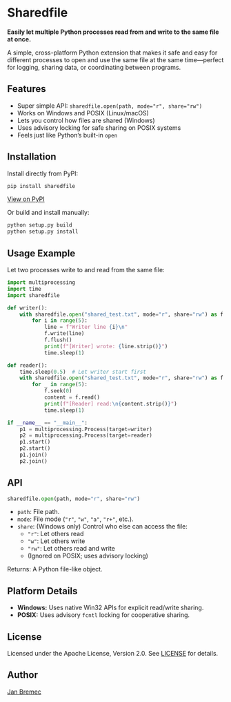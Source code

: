 # Sharedfile

**Easily let multiple Python processes read from and write to the same file at once.**

A simple, cross-platform Python extension that makes it safe and easy for different processes to open and use the same file at the same time—perfect for logging, sharing data, or coordinating between programs.

## Features

- Super simple API: `sharedfile.open(path, mode="r", share="rw")`
- Works on Windows and POSIX (Linux/macOS)
- Lets you control how files are shared (Windows)
- Uses advisory locking for safe sharing on POSIX systems
- Feels just like Python’s built-in `open`

## Installation

Install directly from PyPI:

```sh
pip install sharedfile
```

[View on PyPI](https://pypi.org/project/sharedfile/)

Or build and install manually:

```sh
python setup.py build
python setup.py install
```

## Usage Example

Let two processes write to and read from the same file:

```python
import multiprocessing
import time
import sharedfile

def writer():
    with sharedfile.open("shared_test.txt", mode="r", share="rw") as f:
        for i in range(5):
            line = f"Writer line {i}\n"
            f.write(line)
            f.flush()
            print(f"[Writer] wrote: {line.strip()}")
            time.sleep(1)

def reader():
    time.sleep(0.5)  # Let writer start first
    with sharedfile.open("shared_test.txt", mode="r", share="rw") as f:
        for _ in range(5):
            f.seek(0)
            content = f.read()
            print(f"[Reader] read:\n{content.strip()}")
            time.sleep(1)

if __name__ == "__main__":
    p1 = multiprocessing.Process(target=writer)
    p2 = multiprocessing.Process(target=reader)
    p1.start()
    p2.start()
    p1.join()
    p2.join()
```

## API

```python
sharedfile.open(path, mode="r", share="rw")
```

- `path`: File path.
- `mode`: File mode (`"r"`, `"w"`, `"a"`, `"r+"`, etc.).
- `share`: (Windows only) Control who else can access the file:
    - `"r"`: Let others read
    - `"w"`: Let others write
    - `"rw"`: Let others read and write
    - (Ignored on POSIX; uses advisory locking)

Returns: A Python file-like object.

## Platform Details

- **Windows:** Uses native Win32 APIs for explicit read/write sharing.
- **POSIX:** Uses advisory `fcntl` locking for cooperative sharing.

## License

Licensed under the Apache License, Version 2.0. See [LICENSE](./LICENSE) for details.

## Author

[Jan Bremec](https://github.com/JanBremec)
